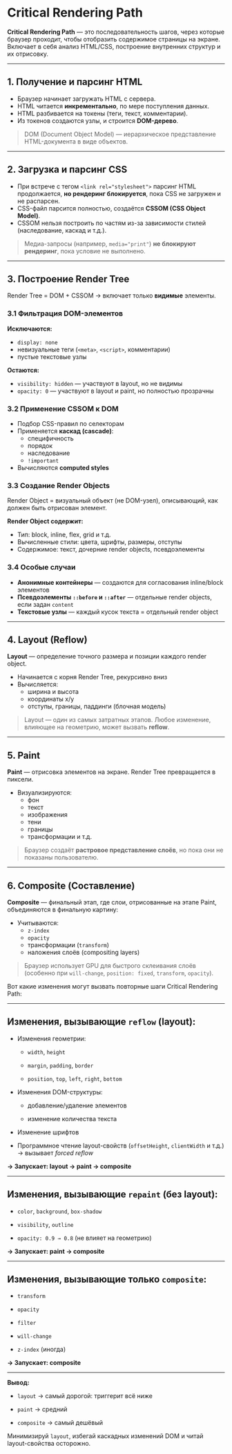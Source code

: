# Critical Rendering Path

**Critical Rendering Path** — это последовательность шагов, через которые браузер проходит, чтобы отобразить содержимое страницы на экране. Включает в себя анализ HTML/CSS, построение внутренних структур и их отрисовку.

---

## 1. Получение и парсинг HTML

- Браузер начинает загружать HTML с сервера.
- HTML читается **инкрементально**, по мере поступления данных.
- HTML разбивается на токены (теги, текст, комментарии).
- Из токенов создаются узлы, и строится **DOM-дерево**.

> DOM (Document Object Model) — иерархическое представление HTML-документа в виде объектов.

---

## 2. Загрузка и парсинг CSS

- При встрече с тегом `<link rel="stylesheet">` парсинг HTML продолжается, **но рендеринг блокируется**, пока CSS не загружен и не распарсен.
- CSS-файл парсится полностью, создаётся **CSSOM (CSS Object Model)**.
- CSSOM нельзя построить по частям из-за зависимости стилей (наследование, каскад и т.д.).

> Медиа-запросы (например, `media="print"`) **не блокируют рендеринг**, пока условие не выполнено.

---

## 3. Построение Render Tree

Render Tree = DOM + CSSOM → включает только **видимые** элементы.

### 3.1 Фильтрация DOM-элементов

**Исключаются:**
- `display: none`
- невизуальные теги (`<meta>`, `<script>`, комментарии)
- пустые текстовые узлы

**Остаются:**
- `visibility: hidden` — участвуют в layout, но не видимы
- `opacity: 0` — участвуют в layout и paint, но полностью прозрачны

### 3.2 Применение CSSOM к DOM

- Подбор CSS-правил по селекторам
- Применяется **каскад (cascade)**:
  - специфичность
  - порядок
  - наследование
  - `!important`
- Вычисляются **computed styles**

### 3.3 Создание Render Objects

Render Object = визуальный объект (не DOM-узел), описывающий, как должен быть отрисован элемент.

**Render Object содержит:**
- Тип: block, inline, flex, grid и т.д.
- Вычисленные стили: цвета, шрифты, размеры, отступы
- Содержимое: текст, дочерние render objects, псевдоэлементы

### 3.4 Особые случаи

- **Анонимные контейнеры** — создаются для согласования inline/block элементов
- **Псевдоэлементы `::before` и `::after`** — отдельные render objects, если задан `content`
- **Текстовые узлы** — каждый кусок текста = отдельный render object

---

## 4. Layout (Reflow)

**Layout** — определение точного размера и позиции каждого render object.

- Начинается с корня Render Tree, рекурсивно вниз
- Вычисляется:
  - ширина и высота
  - координаты x/y
  - отступы, границы, паддинги (блочная модель)

> Layout — один из самых затратных этапов. Любое изменение, влияющее на геометрию, может вызвать **reflow**.

---

## 5. Paint

**Paint** — отрисовка элементов на экране. Render Tree превращается в пиксели.

- Визуализируются:
  - фон
  - текст
  - изображения
  - тени
  - границы
  - трансформации и т.д.

> Браузер создаёт **растровое представление слоёв**, но пока они не показаны пользователю.

---

## 6. Composite (Составление)

**Composite** — финальный этап, где слои, отрисованные на этапе Paint, объединяются в финальную картину:

- Учитываются:
  - `z-index`
  - `opacity`
  - трансформации (`transform`)
  - наложения слоёв (compositing layers)

> Браузер использует GPU для быстрого склеивания слоёв (особенно при `will-change`, `position: fixed`, `transform`, `opacity`).

Вот какие изменения могут вызвать повторные шаги Critical Rendering Path:

---

## Изменения, вызывающие `reflow` (layout):

- Изменения геометрии:
    
    - `width`, `height`
        
    - `margin`, `padding`, `border`
        
    - `position`, `top`, `left`, `right`, `bottom`
        
- Изменения DOM-структуры:
    
    - добавление/удаление элементов
        
    - изменение количества текста
        
- Изменение шрифтов
    
- Программное чтение layout-свойств (`offsetHeight`, `clientWidth` и т.д.) → вызывает _forced reflow_
    

**→ Запускает: layout → paint → composite**

---

## Изменения, вызывающие `repaint` (без layout):

- `color`, `background`, `box-shadow`
    
- `visibility`, `outline`
    
- `opacity: 0.9 → 0.8` (не влияет на геометрию)
    

**→ Запускает: paint → composite**

---

## Изменения, вызывающие только `composite`:

- `transform`
    
- `opacity`
    
- `filter`
    
- `will-change`
    
- `z-index` (иногда)
    

**→ Запускает: composite**

---

**Вывод:**

- `layout` → самый дорогой: триггерит всё ниже
    
- `paint` → средний
    
- `composite` → самый дешёвый
    

Минимизируй `layout`, избегай каскадных изменений DOM и читай layout-свойства осторожно.